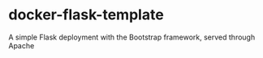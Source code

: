 # docker-flask-template
A simple Flask deployment with the Bootstrap framework, served through Apache
